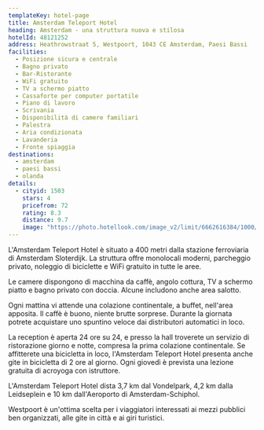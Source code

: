 ```yaml
---
templateKey: hotel-page
title: Amsterdam Teleport Hotel
heading: Amsterdam - una struttura nuova e stilosa
hotelId: 48121252
address: Heathrowstraat 5, Westpoort, 1043 CE Amsterdam, Paesi Bassi
facilities:
  - Posizione sicura e centrale
  - Bagno privato
  - Bar-Ristorante
  - WiFi gratuito
  - TV a schermo piatto
  - Cassaforte per computer portatile
  - Piano di lavoro
  - Scrivania
  - Disponibilità di camere familiari
  - Palestra
  - Aria condizionata
  - Lavanderia
  - Fronte spiaggia
destinations:
  - amsterdam
  - paesi bassi
  - olanda
details:
  - cityid: 1503
    stars: 4
    pricefrom: 72
    rating: 8.3
    distance: 9.7
    image: "https://photo.hotellook.com/image_v2/limit/6662616384/1000/520.auto"
---
```

L'Amsterdam Teleport Hotel è situato a 400 metri dalla stazione ferroviaria di Amsterdam Sloterdijk. La struttura offre monolocali moderni, parcheggio privato, noleggio di biciclette e WiFi gratuito in tutte le aree.

Le camere dispongono di macchina da caffè, angolo cottura, TV a schermo piatto e bagno privato con doccia. Alcune includono anche area salotto.

Ogni mattina vi attende una colazione continentale, a buffet, nell'area apposita. Il caffè è buono, niente brutte sorprese. Durante la giornata potrete acquistare uno spuntino veloce dai distributori automatici in loco.

La reception è aperta 24 ore su 24, e presso la hall troverete un servizio di ristorazione giorno e notte, compresa la prima colazione continentale. Se affitterete una bicicletta in loco, l'Amsterdam Teleport Hotel presenta anche gite in bicicletta di 2 ore al giorno. Ogni giovedì è prevista una lezione gratuita di acroyoga con istruttore.

L'Amsterdam Teleport Hotel dista 3,7 km dal Vondelpark, 4,2 km dalla Leidseplein e 10 km dall'Aeroporto di Amsterdam-Schiphol.

Westpoort è un'ottima scelta per i viaggiatori interessati ai mezzi pubblici ben organizzati, alle gite in città e ai giri turistici.

